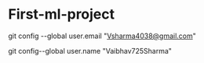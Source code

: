 # First-ml-project

git config --global user.email "Vsharma4038@gmail.com"

git config--global user.name "Vaibhav725Sharma"
